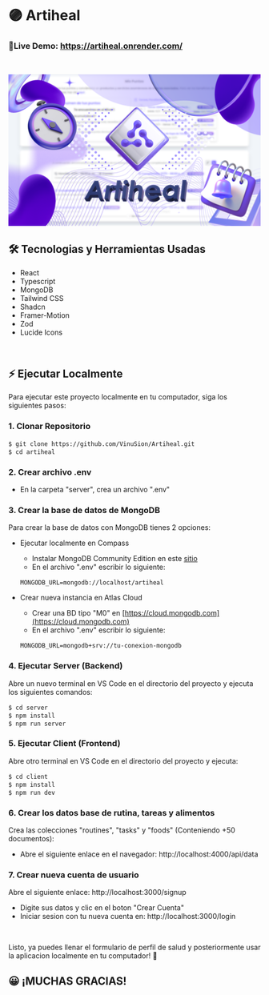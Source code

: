 # 🟣 Artiheal

### 📱Live Demo: https://artiheal.onrender.com/
<br>

![artiheal](/client/public/Cover_Img.png)

## 🛠️ Tecnologias y Herramientas Usadas

- React
- Typescript
- MongoDB
- Tailwind CSS
- Shadcn
- Framer-Motion
- Zod
- Lucide Icons

<br>

## ⚡ Ejecutar Localmente 

Para ejecutar este proyecto localmente en tu computador, siga los siguientes pasos:

### 1. Clonar Repositorio

```
$ git clone https://github.com/VinuSion/Artiheal.git
$ cd artiheal
```

### 2. Crear archivo .env

- En la carpeta "server", crea un archivo ".env"

### 3. Crear la base de datos de MongoDB

Para crear la base de datos con MongoDB tienes 2 opciones:

- Ejecutar localmente en Compass
  - Instalar MongoDB Community Edition en este [sitio](https://www.mongodb.com/try/download/community)
  - En el archivo ".env" escribir lo siguiente:
  ```
  MONGODB_URL=mongodb://localhost/artiheal
  ```

- Crear nueva instancia en Atlas Cloud
  - Crear una BD tipo "M0" en [https://cloud.mongodb.com](https://cloud.mongodb.com)
  - En el archivo ".env" escribir lo siguiente:
  ```
  MONGODB_URL=mongodb+srv://tu-conexion-mongodb
  ```

### 4. Ejecutar Server (Backend)

Abre un nuevo terminal en VS Code en el directorio del proyecto y ejecuta los siguientes comandos:
```
$ cd server
$ npm install
$ npm run server
```

### 5. Ejecutar Client (Frontend)
Abre otro terminal en VS Code en el directorio del proyecto y ejecuta:
```
$ cd client
$ npm install
$ npm run dev
```

### 6. Crear los datos base de rutina, tareas y alimentos
Crea las colecciones "routines", "tasks" y "foods" (Conteniendo +50 documentos):
- Abre el siguiente enlace en el navegador: http://localhost:4000/api/data

### 7. Crear nueva cuenta de usuario

Abre el siguiente enlace: http://localhost:3000/signup
- Digite sus datos y clic en el boton "Crear Cuenta"
- Iniciar sesion con tu nueva cuenta en: http://localhost:3000/login

<br>

Listo, ya puedes llenar el formulario de perfil de salud y posteriormente usar la aplicacion localmente en tu computador! 🎉

## 😀 ¡MUCHAS GRACIAS!
